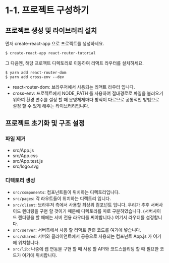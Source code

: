 
# 1-1. 프로젝트 구성하기
## 프로젝트 생성 및 라이브러리 설치
먼저 create-react-app 으로 프로젝트를 생성하세요.

```
$ create-react-app react-router-tutorial
```
그 다음엔, 해당 프로젝트 디렉토리로 이동하여 리액트 라우터를 설치하세요.
```
$ yarn add react-router-dom
$ yarn add cross-env --dev
```
- react-router-dom: 브라우저에서 사용되는 리액트 라우터 입니다.
- cross-env: 프로젝트에서 NODE_PATH 를 사용하여 절대경로로 파일을 불러오기 위하여 환경 변수를 설정 할 때 운영체제마다 방식이 다르므로 공통적인 방법으로 설정 할 수 있게 해주는 라이브러리입니다.
## 프로젝트 초기화 및 구조 설정
### 파일 제거
- src/App.js
- src/App.css
- src/App.test.js
- src/logo.svg
### 디렉토리 생성
- `src/components`: 컴포넌트들이 위치하는 디렉토리입니다.
- `src/pages`: 각 라우트들이 위치하는 디렉토리 입니다.
- `src/client`: 브라우저 측에서 사용할 최상위 컴포넌트 입니다. 우리가 추후 서버사이드 렌더링을 구현 할 것이기 때문에 디렉토리를 따로 구분하였습니다. (서버사이드 렌더링을 할 때에는 서버 전용 라우터를 써야합니다.) 여기서 라우터를 설정합니다.
- `src/server`: 서버측에서 사용 할 리액트 관련 코드를 여기에 넣습니다.
- `src/shared`: 서버와 클라이언트에서 공용으로 사용되는 컴포넌트 App.js 가 여기에 위치합니다.
- `src/lib`: 나중에 웹 연동을 구현 할 때 사용 할 API와 코드스플리팅 할 때 필요한 코드가 여기에 위치합니다.